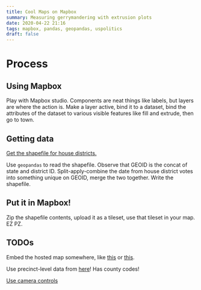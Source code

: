 ```yaml
---
title: Cool Maps on Mapbox
summary: Measuring gerrymandering with extrusion plots
date: 2020-04-22 21:16
tags: mapbox, pandas, geopandas, uspolitics
draft: false
---
```


# Process

## Using Mapbox

Play with Mapbox studio.  Components are neat things like labels, but layers are where the action is.  Make a layer active, bind it to a dataset, bind the attributes of the dataset to various visible features like fill and extrude, then go to town.

## Getting data

[Get the shapefile for house districts.](https://catalog.data.gov/dataset/tiger-line-shapefile-2018-nation-u-s-116th-congressional-district-national)

Use `geopandas` to read the shapefile.  Observe that GEOID is the concat of state and district ID.  Split-apply-combine the date from house district votes into something unique on GEOID, merge the two together.  Write the shapefile.

## Put it in Mapbox!

Zip the shapefile contents, upload it as a tileset, use that tileset in your map.  EZ PZ.

## TODOs

Embed the hosted map somewhere, like [this](https://docs.mapbox.com/mapbox-gl-js/example/animate-camera-around-point/) or [this](https://maps4html.org/HTML-Map-Element-UseCases-Requirements/examples/add-custom-control.html).

Use precinct-level data from [here](https://dataverse.harvard.edu/dataset.xhtml?persistentId=hdl%3A1902.1%2F21919&version=&q=&fileTypeGroupFacet=&fileAccess=&fileSortField=date)!  Has county codes!

[Use camera controls](https://docs.mapbox.com/mapbox-gl-js/example/animate-camera-around-point/)

